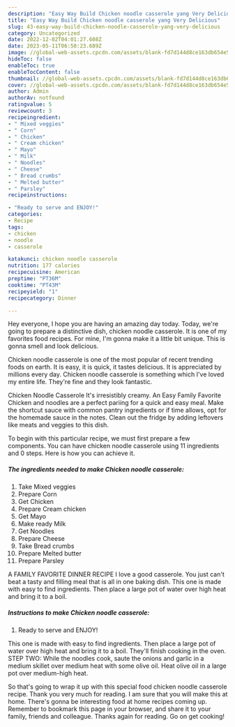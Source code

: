 ```yaml
---
description: "Easy Way Build Chicken noodle casserole yang Very Delicious"
title: "Easy Way Build Chicken noodle casserole yang Very Delicious"
slug: 43-easy-way-build-chicken-noodle-casserole-yang-very-delicious
category: Uncategorized
date: 2022-12-02T04:01:27.608Z
date: 2023-05-11T06:50:23.689Z
image: //global-web-assets.cpcdn.com/assets/blank-fd7d144d8ce163db654e5a02c40b08a2775adb7897d16e4062681dc7e1b2800f.png
hideToc: false
enableToc: true
enableTocContent: false
thumbnail: //global-web-assets.cpcdn.com/assets/blank-fd7d144d8ce163db654e5a02c40b08a2775adb7897d16e4062681dc7e1b2800f.png
cover: //global-web-assets.cpcdn.com/assets/blank-fd7d144d8ce163db654e5a02c40b08a2775adb7897d16e4062681dc7e1b2800f.png
author: Admin
authorAv: notfound
ratingvalue: 5
reviewcount: 3
recipeingredient:
- " Mixed veggies"
- " Corn"
- " Chicken"
- " Cream chicken"
- " Mayo"
- " Milk"
- " Noodles"
- " Cheese"
- " Bread crumbs"
- " Melted butter"
- " Parsley"
recipeinstructions:

- "Ready to serve and ENJOY!"
categories:
- Recipe
tags:
- chicken
- noodle
- casserole

katakunci: chicken noodle casserole 
nutrition: 177 calories
recipecuisine: American
preptime: "PT36M"
cooktime: "PT43M"
recipeyield: "1"
recipecategory: Dinner

---
```



Hey everyone, I hope you are having an amazing day today. Today, we're going to prepare a distinctive dish, chicken noodle casserole. It is one of my favorites food recipes. For mine, I'm gonna make it a little bit unique. This is gonna smell and look delicious.

Chicken noodle casserole is one of the most popular of recent trending foods on earth. It is easy, it is quick, it tastes delicious. It is appreciated by millions every day. Chicken noodle casserole is something which I've loved my entire life. They're fine and they look fantastic.

Chicken Noodle Casserole It&#39;s irresistibly creamy. An Easy Family Favorite Chicken and noodles are a perfect pariing for a quick and easy meal. Make the shortcut sauce with common pantry ingredients or if time allows, opt for the homemade sauce in the notes. Clean out the fridge by adding leftovers like meats and veggies to this dish.


To begin with this particular recipe, we must first prepare a few components. You can have chicken noodle casserole using 11 ingredients and 0 steps. Here is how you can achieve it.

<!--inarticleads1-->

##### The ingredients needed to make Chicken noodle casserole:

1. Take  Mixed veggies
1. Prepare  Corn
1. Get  Chicken
1. Prepare  Cream chicken
1. Get  Mayo
1. Make ready  Milk
1. Get  Noodles
1. Prepare  Cheese
1. Take  Bread crumbs
1. Prepare  Melted butter
1. Prepare  Parsley


A FAMILY FAVORITE DINNER RECIPE I love a good casserole. You just can&#39;t beat a tasty and filling meal that is all in one baking dish. This one is made with easy to find ingredients. Then place a large pot of water over high heat and bring it to a boil. 

<!--inarticleads2-->

##### Instructions to make Chicken noodle casserole:


1. Ready to serve and ENJOY!

This one is made with easy to find ingredients. Then place a large pot of water over high heat and bring it to a boil. They&#39;ll finish cooking in the oven. STEP TWO: While the noodles cook, saute the onions and garlic in a medium skillet over medium heat with some olive oil. Heat olive oil in a large pot over medium-high heat. 

So that's going to wrap it up with this special food chicken noodle casserole recipe. Thank you very much for reading. I am sure that you will make this at home. There's gonna be interesting food at home recipes coming up. Remember to bookmark this page in your browser, and share it to your family, friends and colleague. Thanks again for reading. Go on get cooking!
